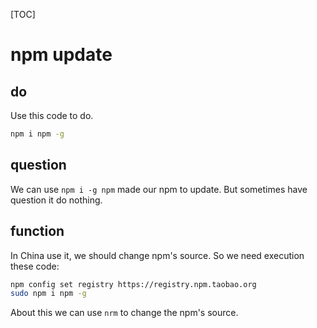 [TOC]

# npm update
## do
Use this code to do.
```bash
npm i npm -g
```
## question
We can use `npm i -g npm` made our npm to update.
But sometimes have question it do nothing.
## function
In China use it, we should change npm's source. So we need execution these code:
```Bash
npm config set registry https://registry.npm.taobao.org
sudo npm i npm -g
```
About this we can use `nrm` to change the npm's source.